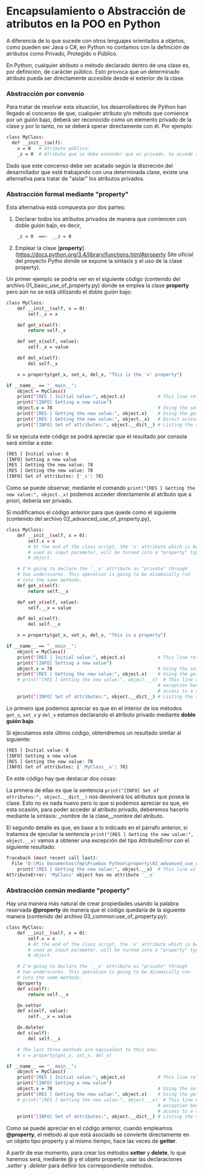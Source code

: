 # Encapsulamiento o Abstracción de atributos en la POO en Python

A diferencia de lo que sucede con otros lenguajes orientados a objetos, como pueden ser
Java o C#, en Python no contamos con la definición de atributos como Privado, Protegido
o Público.

En Python, cualquier atributo o método declarado dentro de una clase es, por definición,
de carácter público. Esto provoca que un determinado atributo pueda ser directamente
accesible desde el exterior de la clase.

### Abstracción por convenio

Para tratar de resolvar esta situación, los desarrolladores de Python han llegado al
concenso de que, cualquier atributo y/o método que comience por un guión bajo, deberá
ser reconocido como un elemento privado de la clase y por lo tanto, no se deberá operar
directamente con él. Por ejemplo:

```sh
class MyClass:
  def __init__(self):
    x = 0   # Atributo público.
    _z = 0  # Atributo que se debe entender que es privado. Se accede a él mediante MyClass._z.
```

Dado que este concenso debe ser acatado según la discreción del desarrollador que esté
trabajando con una determinada clase, existe una alternativa para tratar de "aislar" los
atributos privados.

### Abstracción formal mediante "property"

Esta alternativa está compuesta por dos partes:

1. Declarar todos los atributos privados de manera que comiencen con doble guión bajo, es decir,
```sh
    _z = 0  ==>  __z = 0
```
2. Emplear la clase [**property**](https://docs.python.org/3.4/library/functions.html#property Site oficial del proyecto Pytho donde se expone la sintaxis y el uso de la clase property).

Un primer ejemplo se podría ver en el siguiente código (contenido del archivo 01_basic_use_of_property.py)
donde se emplea la clase **property** pero aún no se está utilizando el doble guión bajo:

```sh
class MyClass:
    def __init__(self, x = 0):
        self._x = x

    def get_x(self):
        return self._x

    def set_x(self, value):
        self._x = value

    def del_x(self):
        del self._x

    x = property(get_x, set_x, del_x, "This is the 'x' property")

if __name__ == "__main__":
    object = MyClass()
    print("[RES ] Initial value:", object.x)            # This line returns 0
    print("[INFO] Setting a new value")
    object.x = 78                                       # Using the setter method
    print("[RES ] Getting the new value:", object.x)    # Using the getter method
    print("[RES ] Getting the new value:", object._x)   # Direct access to the "private" attribute
    print("[INFO] Set of attributes:", object.__dict__) # Listing the set of attributes {'_x': 78}
```

Si se ejecuta este código se podrá apreciar que el resultado por consola será similar a este:

```sh
[RES ] Initial value: 0
[INFO] Setting a new value
[RES ] Getting the new value: 78
[RES ] Getting the new value: 78
[INFO] Set of attributes: {'_x': 78}
```

Como se puede observar, mediante el comando ```print("[RES ] Getting the new value:", object._x)```
podemos acceder directamente al atributo que a priori, debería ser privado.

Si modificamos el código anterior para que quede como el siguiente (contenido del archivo 02_advanced_use_of_property.py),

```sh
class MyClass:
    def __init__(self, x = 0):
        self.x = x
        # At the end of the class script, the 'x' attribute which is been
        # used as input parameter, will be turned into a "property" type
        # object.

    # I'm going to declare the '__x' attribute as "private" through
    # two underscores. This operation is going to be dinamically run
    # into the same methods.
    def get_x(self):
        return self.__x

    def set_x(self, value):
        self.__x = value

    def del_x(self):
        del self.__x

    x = property(get_x, set_x, del_x, "This is a property")

if __name__ == "__main__":
    object = MyClass()
    print("[RES ] Initial value:", object.x)            # This line returns 0
    print("[INFO] Setting a new value")
    object.x = 78                                       # Using the setter method
    print("[RES ] Getting the new value:", object.x)    # Using the getter method
    # print("[RES ] Getting the new value:", object.__x)  # This line will threw an AttributeError
                                                        # exception because we cannot directly
                                                        # access to a double underscored attribute.
    print("[INFO] Set of attributes:", object.__dict__) # Listing the set of attributes {'_MyClass__x': 78}
```

Lo primero que podemos apreciar es que en el interior de los métodos ```get_x```, ```set_x``` y ```del_x``` estamos declarando el atributo privado mediante **doble guión bajo**.

Si ejecutamos este último código, obtendremos un resultado similar al siguiente:

```sh
[RES ] Initial value: 0
[INFO] Setting a new value
[RES ] Getting the new value: 78
[INFO] Set of attributes: {'_MyClass__x': 78}
```

En este código hay que destacar dos cosas:

La primera de ellas es que la sentencia ```print("[INFO] Set of attributes:", object.__dict__)``` nos
devolverá los atributos que posea la clase. Esto no es nada nuevo pero lo que sí podemos apreciar es que, en
esta ocasión, para poder acceder al atributo privado, deberemos hacerlo mediante la sintaxis: _nombre de la clase__nombre del atributo.

El segundo detalle es que, en base a lo indicado en el párrafo anterior, si tratamos de ejecutar la sentencia
```print("[RES ] Getting the new value:", object.__x)``` vamos a obtener una excepción del tipo
AttributeError con el siguiente resultado:

```sh
Traceback (most recent call last):
  File "D:\Mis Documentos\Tmp\Pruebas Python\property\02_advanced_use_of_property.py", line 28, in <module>
    print("[RES ] Getting the new value:", object.__x)  # This line will threw an AttributeError
AttributeError: 'MyClass' object has no attribute '__x'
```
### Abstracción común mediante "property"

Hay una manera más natural de crear propiedades usando la palabra reservada **@property** de manera
que el código quedaría de la siguiente manera (contenido del archivo 03_common:use_of_property.py):

```sh
class MyClass:
    def __init__(self, x = 0):
        self.x = x
        # At the end of the class script, the 'x' attribute which is been
        # used as input parameter, will be turned into a "property" type
        # object.

    # I'm going to declare the '__x' attribute as "private" through
    # two underscores. This operation is going to be dinamically run
    # into the same methods.
    @property
    def x(self):
        return self.__x

    @x.setter
    def x(self, value):
        self.__x = value

    @x.deleter
    def x(self):
        del self.__x

    # The last three methods are equivalent to this one:
    # x = property(get_x, set_x, del_x)

if __name__ == "__main__":
    object = MyClass()
    print("[RES ] Initial value:", object.x)            # This line returns 0
    print("[INFO] Setting a new value")
    object.x = 78                                       # Using the setter method
    print("[RES ] Getting the new value:", object.x)    # Using the getter method
    # print("[RES ] Getting the new value:", object.__x)  # This line will threw an AttributeError
                                                        # exception because we cannot directly
                                                        # access to a double underscored attribute.
    print("[INFO] Set of attributes:", object.__dict__) # Listing the set of attributes {'_MyClass__x': 78}
```

Como se puede apreciar en el código anterior, cuando empleamos **@property**, el método al que está
asociado se convierte directamente en un objeto tipo property y al mismo tiempo, hace las veces de **getter**.

A partir de ese momento, para crear los métodos **setter** y **delete**, lo que haremos será, mediante
@ y el objeto property, usar las declaraciones *.setter* y *.deleter* para definir los correspondiente métodos.

